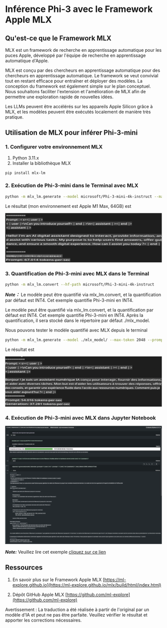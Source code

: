 # **Inférence Phi-3 avec le Framework Apple MLX**

## **Qu'est-ce que le Framework MLX**

MLX est un framework de recherche en apprentissage automatique pour les puces Apple, développé par l'équipe de recherche en apprentissage automatique d'Apple.

MLX est conçu par des chercheurs en apprentissage automatique pour des chercheurs en apprentissage automatique. Le framework se veut convivial tout en restant efficace pour entraîner et déployer des modèles. La conception du framework est également simple sur le plan conceptuel. Nous souhaitons faciliter l'extension et l'amélioration de MLX afin de permettre une exploration rapide de nouvelles idées.

Les LLMs peuvent être accélérés sur les appareils Apple Silicon grâce à MLX, et les modèles peuvent être exécutés localement de manière très pratique.

## **Utilisation de MLX pour inférer Phi-3-mini**

### **1. Configurer votre environnement MLX**

1. Python 3.11.x
2. Installer la bibliothèque MLX

```bash
pip install mlx-lm
```

### **2. Exécution de Phi-3-mini dans le Terminal avec MLX**

```bash
python -m mlx_lm.generate --model microsoft/Phi-3-mini-4k-instruct --max-token 2048 --prompt  "<|user|>\nCan you introduce yourself<|end|>\n<|assistant|>"
```

Le résultat (mon environnement est Apple M1 Max, 64GB) est

![Terminal](../../../../translated_images/01.5cb5f10f82619d0a98bc3584bf81264105a33d9d8559f125418a93b8d7527728.fr.png)

### **3. Quantification de Phi-3-mini avec MLX dans le Terminal**

```bash
python -m mlx_lm.convert --hf-path microsoft/Phi-3-mini-4k-instruct
```

***Note：*** Le modèle peut être quantifié via mlx_lm.convert, et la quantification par défaut est INT4. Cet exemple quantifie Phi-3-mini en INT4.

Le modèle peut être quantifié via mlx_lm.convert, et la quantification par défaut est INT4. Cet exemple quantifie Phi-3-mini en INT4. Après la quantification, il sera stocké dans le répertoire par défaut ./mlx_model.

Nous pouvons tester le modèle quantifié avec MLX depuis le terminal

```bash
python -m mlx_lm.generate --model ./mlx_model/ --max-token 2048 --prompt  "<|user|>\nCan you introduce yourself<|end|>\n<|assistant|>"
```

Le résultat est

![INT4](../../../../translated_images/02.6ca278966b75435a31021b0a6f1f3b377102d7e59e7b90daf8f017c1a9876cb2.fr.png)

### **4. Exécution de Phi-3-mini avec MLX dans Jupyter Notebook**

![Notebook](../../../../translated_images/03.5b701d4bfe17c5d20c075f7d4c8d1201b8073c8e8196b364a9a19cbe684dd26a.fr.png)

***Note:*** Veuillez lire cet exemple [cliquez sur ce lien](../../code/03.Inference/MLX/MLX_DEMO.ipynb)

## **Ressources**

1. En savoir plus sur le Framework Apple MLX [https://ml-explore.github.io](https://ml-explore.github.io/mlx/build/html/index.html)

2. Dépôt GitHub Apple MLX [https://github.com/ml-explore](https://github.com/ml-explore)

Avertissement : La traduction a été réalisée à partir de l'original par un modèle d'IA et peut ne pas être parfaite. 
Veuillez vérifier le résultat et apporter les corrections nécessaires.